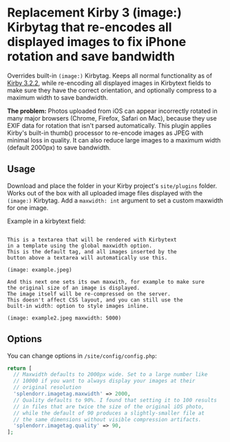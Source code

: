 # Replacement Kirby 3 (image:) Kirbytag that re-encodes all displayed images to fix iPhone rotation and save bandwidth

Overrides built-in `(image:)` Kirbytag. Keeps all normal functionality as of [Kirby 3.2.2](https://github.com/getkirby/kirby/blob/3.2.2/config/tags.php#L79-L144), while re-encoding all displayed images in Kirbytext fields to make sure they have the correct orientation, and optionally compress to a maximum width to save bandwidth.

**The problem:** Photos uploaded from iOS can appear incorrectly rotated in many major browsers (Chrome, Firefox, Safari on Mac), because they use EXIF data for rotation that isn't parsed automatically. This plugin applies Kirby's built-in thumb() processor to re-encode images as JPEG with minimal loss in quality. It can also reduce large images to a maximum width (default 2000px) to save bandwidth.

## Usage

Download and place the folder in your Kirby project's `site/plugins` folder. Works out of the box with all uploaded image files displayed with the `(image:)` Kirbytag. Add a `maxwidth: int` argument to set a custom maxwidth for one image.

Example in a kirbytext field:

```

This is a textarea that will be rendered with Kirbytext 
in a template using the global maxwidth option. 
This is the default tag, and all images inserted by the 
button above a textarea will automatically use this.

(image: example.jpeg)

And this next one sets its own maxwith, for example to make sure 
the original size of an image is displayed. 
The image itself will be re-compressed on the server.
This doesn't affect CSS layout, and you can still use the
built-in width: option to style images inline.

(image: example2.jpeg maxwidth: 5000)

```

## Options

You can change options in `/site/config/config.php`:
```php
return [
  // Maxwidth defaults to 2000px wide. Set to a large number like 
  // 10000 if you want to always display your images at their 
  // original resolution
  'splendorr.imagetag.maxwidth' => 2000,
  // Quality defaults to 90%. I found that setting it to 100 results 
  // in files that are twice the size of the original iOS photo, 
  // while the default of 90 produces a slightly-smaller file at 
  // the same dimensions without visible compression artifacts.
  'splendorr.imagetag.quality' => 90,
];
```
